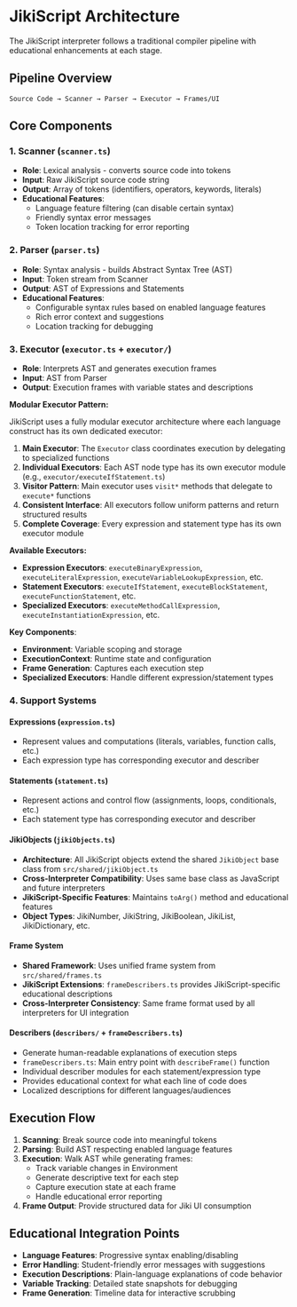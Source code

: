 # JikiScript Architecture

The JikiScript interpreter follows a traditional compiler pipeline with educational enhancements at each stage.

## Pipeline Overview

```
Source Code → Scanner → Parser → Executor → Frames/UI
```

## Core Components

### 1. Scanner (`scanner.ts`)

- **Role**: Lexical analysis - converts source code into tokens
- **Input**: Raw JikiScript source code string
- **Output**: Array of tokens (identifiers, operators, keywords, literals)
- **Educational Features**:
  - Language feature filtering (can disable certain syntax)
  - Friendly syntax error messages
  - Token location tracking for error reporting

### 2. Parser (`parser.ts`)

- **Role**: Syntax analysis - builds Abstract Syntax Tree (AST)
- **Input**: Token stream from Scanner
- **Output**: AST of Expressions and Statements
- **Educational Features**:
  - Configurable syntax rules based on enabled language features
  - Rich error context and suggestions
  - Location tracking for debugging

### 3. Executor (`executor.ts` + `executor/`)

- **Role**: Interprets AST and generates execution frames
- **Input**: AST from Parser
- **Output**: Execution frames with variable states and descriptions

**Modular Executor Pattern:**

JikiScript uses a fully modular executor architecture where each language construct has its own dedicated executor:

1. **Main Executor**: The `Executor` class coordinates execution by delegating to specialized functions
2. **Individual Executors**: Each AST node type has its own executor module (e.g., `executor/executeIfStatement.ts`)
3. **Visitor Pattern**: Main executor uses `visit*` methods that delegate to `execute*` functions
4. **Consistent Interface**: All executors follow uniform patterns and return structured results
5. **Complete Coverage**: Every expression and statement type has its own executor module

**Available Executors:**

- **Expression Executors**: `executeBinaryExpression`, `executeLiteralExpression`, `executeVariableLookupExpression`, etc.
- **Statement Executors**: `executeIfStatement`, `executeBlockStatement`, `executeFunctionStatement`, etc.
- **Specialized Executors**: `executeMethodCallExpression`, `executeInstantiationExpression`, etc.

**Key Components**:

- **Environment**: Variable scoping and storage
- **ExecutionContext**: Runtime state and configuration
- **Frame Generation**: Captures each execution step
- **Specialized Executors**: Handle different expression/statement types

### 4. Support Systems

#### Expressions (`expression.ts`)

- Represent values and computations (literals, variables, function calls, etc.)
- Each expression type has corresponding executor and describer

#### Statements (`statement.ts`)

- Represent actions and control flow (assignments, loops, conditionals, etc.)
- Each statement type has corresponding executor and describer

#### JikiObjects (`jikiObjects.ts`)

- **Architecture**: All JikiScript objects extend the shared `JikiObject` base class from `src/shared/jikiObject.ts`
- **Cross-Interpreter Compatibility**: Uses same base class as JavaScript and future interpreters
- **JikiScript-Specific Features**: Maintains `toArg()` method and educational features
- **Object Types**: JikiNumber, JikiString, JikiBoolean, JikiList, JikiDictionary, etc.

#### Frame System

- **Shared Framework**: Uses unified frame system from `src/shared/frames.ts`
- **JikiScript Extensions**: `frameDescribers.ts` provides JikiScript-specific educational descriptions
- **Cross-Interpreter Consistency**: Same frame format used by all interpreters for UI integration

#### Describers (`describers/` + `frameDescribers.ts`)

- Generate human-readable explanations of execution steps
- `frameDescribers.ts`: Main entry point with `describeFrame()` function
- Individual describer modules for each statement/expression type
- Provides educational context for what each line of code does
- Localized descriptions for different languages/audiences

## Execution Flow

1. **Scanning**: Break source code into meaningful tokens
2. **Parsing**: Build AST respecting enabled language features
3. **Execution**: Walk AST while generating frames:
   - Track variable changes in Environment
   - Generate descriptive text for each step
   - Capture execution state at each frame
   - Handle educational error reporting
4. **Frame Output**: Provide structured data for Jiki UI consumption

## Educational Integration Points

- **Language Features**: Progressive syntax enabling/disabling
- **Error Handling**: Student-friendly error messages with suggestions
- **Execution Descriptions**: Plain-language explanations of code behavior
- **Variable Tracking**: Detailed state snapshots for debugging
- **Frame Generation**: Timeline data for interactive scrubbing
